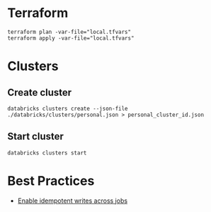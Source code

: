 # Terraform

```
terraform plan -var-file="local.tfvars"
terraform apply -var-file="local.tfvars"
```

# Clusters

## Create cluster

```
databricks clusters create --json-file ./databricks/clusters/personal.json > personal_cluster_id.json
```

## Start cluster

```
databricks clusters start
```

# Best Practices

 * [Enable idempotent writes across jobs](https://docs.databricks.com/delta/idempotent-writes.html)
